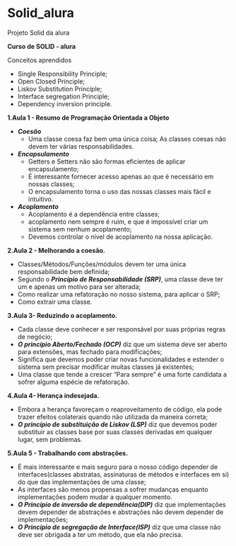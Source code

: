 # Solid_alura
Projeto Solid da alura


**Curso de SOLID - alura**

 Conceitos aprendidos
- Single Responsibility Principle;
- Open Closed Principle;
- Liskov Substitution Principle;
- Interface segregation Principle;
- Dependency inversion principle.



**1.Aula 1 - Resumo de Programação Orientada a Objeto**
- ***Coesão***
  - Uma classe coesa faz bem uma única coisa;
As classes coesas não devem ter várias responsabilidades.
- ***Encapsulamento***
    - Getters e Setters não são formas eficientes de aplicar encapsulamento;
    - É interessante fornecer acesso apenas ao que é necessário em nossas classes;
    - O encapsulamento torna o uso das nossas classes mais fácil e intuitivo.
- ***Acoplamento***
    - Acoplamento é a dependência entre classes;
    - acoplamento nem sempre é ruim, e que é impossível criar um sistema sem nenhum acoplamento;
    - Devemos controlar o nível de acoplamento na nossa aplicação.

**2.Aula 2 - Melhorando a coesão.**
- Classes/Métodos/Funções/módulos devem ter uma única responsabilidade bem definida;
- Segundo o ***Princípio de Responsabilidade (SRP)***, uma classe deve ter um e apenas um motivo para ser alterada;
- Como realizar uma refatoração no nosso sistema, para aplicar o SRP;
- Como extrair uma classe.

**3.Aula 3- Reduzindo o acoplamento.**
- Cada classe deve conhecer e ser responsável por suas próprias regras de negócio;
- ***O princípio Aberto/Fechado (OCP)*** diz que um sistema deve ser aberto para extensões, mas fechado para modificações;
- Significa que devemos poder criar novas funcionalidades e estender o sistema sem precisar modificar muitas classes já existentes;
- Uma classe que tende a crescer “Para sempre” é uma forte candidata a sofrer alguma espécie de refatoração.

**4.Aula 4- Herança indesejada.**
- Embora a herança favoreçam o reaproveitamento de código, ela pode trazer efeitos colaterais quando não utilizada da maneira correta;
- ***O princípio de substituição de Liskov (LSP)*** diz que devemos poder substituir as classes base por suas classes derivadas em qualquer lugar, sem problemas.

**5.Aula 5 - Trabalhando com abstrações.**
- É mais interessante e mais seguro para o nosso código depender de interfaces(classes abstratas, assinaturas de métodos e interfaces em si) do que das implementações de uma classe;
- As interfaces são menos propensas a sofrer mudanças enquanto implementações podem mudar a qualquer momento.
- ***O Princípio de inversão de dependência(DIP)*** diz que implementações devem depender de abstrações e abstrações não devem depender de implementações;
- ***O Princípio de segregação de Interface(ISP)*** diz que uma classe não deve ser obrigada a ter um método, que ela não precisa.

